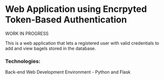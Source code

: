 # Web Application using Encrpyted Token-Based Authentication

WORK IN PROGRESS

This is a web application that lets a registered user with valid credentials to add and view bagels stored in the database.

### Technologies:

Back-end Web Development Environment - Python and Flask
